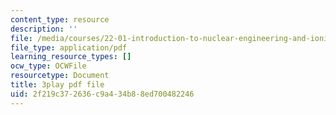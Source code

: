 ```yaml
---
content_type: resource
description: ''
file: /media/courses/22-01-introduction-to-nuclear-engineering-and-ionizing-radiation-fall-2016/2f219c372636c9a434b88ed700482246_kZAFntUFx8I.pdf
file_type: application/pdf
learning_resource_types: []
ocw_type: OCWFile
resourcetype: Document
title: 3play pdf file
uid: 2f219c37-2636-c9a4-34b8-8ed700482246
---
```

